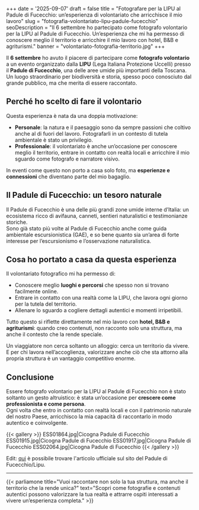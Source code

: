 +++
date = '2025-09-07'
draft = false
title = "Fotografare per la LIPU al Padule di Fucecchio: un’esperienza di volontariato che arricchisce il mio lavoro"
slug = "fotografia-volontariato-lipu-padule-fucecchio"
seoDescription = "Il 6 settembre ho partecipato come fotografo volontario per la LIPU al Padule di Fucecchio. Un’esperienza che mi ha permesso di conoscere meglio il territorio e arricchire il mio lavoro con hotel, B&B e agriturismi."
banner = "volontariato-fotografia-territorio.jpg"
+++

Il **6 settembre** ho avuto il piacere di partecipare come **fotografo volontario** a un evento organizzato dalla **LIPU** (Lega Italiana Protezione Uccelli) presso il **Padule di Fucecchio**, una delle aree umide più importanti della Toscana.  
Un luogo straordinario per biodiversità e storia, spesso poco conosciuto dal grande pubblico, ma che merita di essere raccontato.

## Perché ho scelto di fare il volontario

Questa esperienza è nata da una doppia motivazione:
- **Personale**: la natura e il paesaggio sono da sempre passioni che coltivo anche al di fuori del lavoro. Fotografarli in un contesto di tutela ambientale è stato un privilegio.
- **Professionale**: il volontariato è anche un’occasione per conoscere meglio il territorio, entrare in contatto con realtà locali e arricchire il mio sguardo come fotografo e narratore visivo.

In eventi come questo non porto a casa solo foto, ma **esperienze e connessioni** che diventano parte del mio bagaglio.

## Il Padule di Fucecchio: un tesoro naturale

Il Padule di Fucecchio è una delle più grandi zone umide interne d’Italia: un ecosistema ricco di avifauna, canneti, sentieri naturalistici e testimonianze storiche.  
Sono già stato più volte al Padule di Fucecchio anche come guida ambientale escursionistica (GAE), e so bene quanto sia un’area di forte interesse per l’escursionismo e l’osservazione naturalistica.

## Cosa ho portato a casa da questa esperienza

Il volontariato fotografico mi ha permesso di:
- Conoscere meglio **luoghi e percorsi** che spesso non si trovano facilmente online.
- Entrare in contatto con una realtà come la LIPU, che lavora ogni giorno per la tutela del territorio.
- Allenare lo sguardo a cogliere dettagli autentici e momenti irripetibili.

Tutto questo si riflette direttamente nel mio lavoro con **hotel, B&B e agriturismi**: quando creo contenuti, non racconto solo una struttura, ma anche il contesto che la rende speciale.

Un viaggiatore non cerca soltanto un alloggio: cerca un territorio da vivere. E per chi lavora nell’accoglienza, valorizzare anche ciò che sta attorno alla propria struttura è un vantaggio competitivo enorme.

## Conclusione

Essere fotografo volontario per la LIPU al Padule di Fucecchio non è stato soltanto un gesto altruistico: è stata un’occasione per **crescere come professionista e come persona**.  
Ogni volta che entro in contatto con realtà locali e con il patrimonio naturale del nostro Paese, arricchisco la mia capacità di raccontarlo in modo autentico e coinvolgente.

{{< gallery >}}
ESS01864.jpg|Cicogna Padule di Fucecchio
ESS01915.jpg|Cicogna Padule di Fucecchio
ESS01917.jpg|Cicogna Padule di Fucecchio
ESS02064.jpg|Cicogna Padule di Fucecchio
{{< /gallery >}}

Edit: [qui](https://riservafucecchio.it/dalle-ferite-alla-liberta-liberata-cicogna-nella-riserva-naturale-del-padule-di-fucecchio/) è possibile trovare l'articolo ufficiale sul sito del Padule di Fucecchio/Lipu.

---

{{< parliamone title="Vuoi raccontare non solo la tua struttura, ma anche il territorio che la rende unica?" text="Scopri come fotografie e contenuti autentici possono valorizzare la tua realtà e attrarre ospiti interessati a vivere un’esperienza completa." >}}